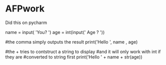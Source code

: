 # AFPwork
Did this on pycharm

name = input( 'You? ')
age = int(input(' Age ? '))

#the comma simply outputs the result
print('Hello ', name , age)

#the + tries to contstruct a string to display
#and it will only work with int if they are
#converted to string first
print('Hello ' + name + str(age))


